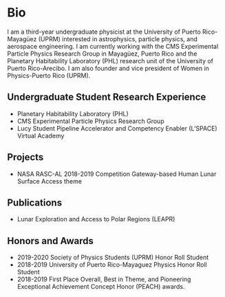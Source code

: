 # Bio
I am a third-year undergraduate physicist at the University of Puerto Rico-Mayagüez (UPRM) interested in astrophysics, particle physics, and aerospace engineering. I am currently working with the CMS Experimental Particle Physics Research Group in Mayagüez, Puerto Rico and the Planetary Habitability Laboratory (PHL) research unit of the University of Puerto Rico-Arecibo. I am also founder and vice president of Women in Physics-Puerto Rico (UPRM).
## Undergraduate Student Research Experience
- Planetary Habitability Laboratory (PHL)
- CMS Experimental Particle Physics Research Group
- Lucy Student Pipeline Accelerator and Competency Enabler (L’SPACE) Virtual Academy
## Projects
- NASA RASC-AL 2018-2019 Competition Gateway-based Human Lunar Surface Access theme
## Publications
- Lunar Exploration and Access to Polar Regions (LEAPR)
## Honors and Awards
- 2019-2020 Society of Physics Students (UPRM) Honor Roll Student
- 2018-2019 University of Puerto Rico-Mayaguez Physics Honor Roll Student
- 2018-2019 First Place Overall, Best in Theme, and Pioneering Exceptional Achievement Concept Honor (PEACH) awards.
